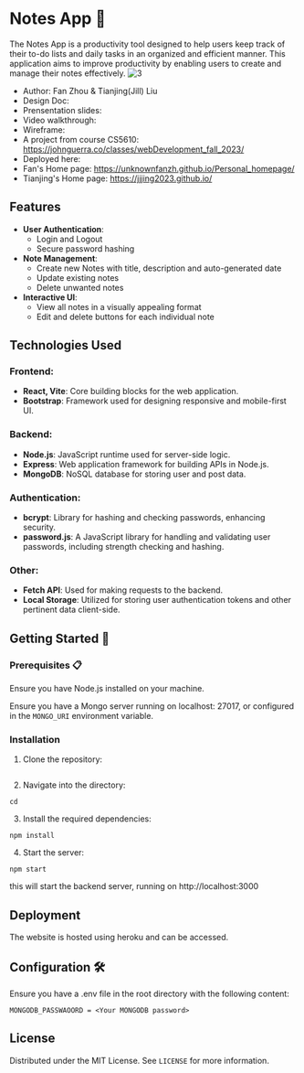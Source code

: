 # Notes App 📝

The Notes App is a productivity tool designed to help users keep track of their to-do lists and daily tasks in an organized and efficient manner. This application aims to improve productivity by enabling users to create and manage their notes effectively.
![3](https://github.com/Unknownfanzh/Note-app-MERN/assets/117818422/6414aeb6-9959-4721-8088-a8d42d4f0363)

- Author: Fan Zhou & Tianjing(Jill) Liu
- Design Doc:
- Prensentation slides:
- Video walkthrough:
- Wireframe:
- A project from course CS5610: https://johnguerra.co/classes/webDevelopment_fall_2023/
- Deployed here:
- Fan's Home page: https://unknownfanzh.github.io/Personal_homepage/
- Tianjing's Home page: https://jjjing2023.github.io/

## Features

- **User Authentication**:
  - Login and Logout
  - Secure password hashing
- **Note Management**:
  - Create new Notes with title, description and auto-generated date
  - Update existing notes
  - Delete unwanted notes
- **Interactive UI**:
  - View all notes in a visually appealing format
  - Edit and delete buttons for each individual note

## Technologies Used

### Frontend:

- **React, Vite**: Core building blocks for the web application.
- **Bootstrap**: Framework used for designing responsive and mobile-first UI.

### Backend:

- **Node.js**: JavaScript runtime used for server-side logic.
- **Express**: Web application framework for building APIs in Node.js.
- **MongoDB**: NoSQL database for storing user and post data.

### Authentication:

- **bcrypt**: Library for hashing and checking passwords, enhancing security.
- **password.js**: A JavaScript library for handling and validating user passwords, including strength checking and hashing.

### Other:

- **Fetch API**: Used for making requests to the backend.
- **Local Storage**: Utilized for storing user authentication tokens and other pertinent data client-side.

## Getting Started 🚀

### Prerequisites 📋

Ensure you have Node.js installed on your machine.

Ensure you have a Mongo server running on localhost: 27017, or configured in the `MONGO_URI` environment variable.

### Installation

1. Clone the repository:

```

```

2. Navigate into the directory:

```
cd
```

3. Install the required dependencies:

```
npm install
```

4. Start the server:

```
npm start
```

this will start the backend server, running on http://localhost:3000

## Deployment

The website is hosted using heroku and can be accessed.

## Configuration 🛠️

Ensure you have a .env file in the root directory with the following content:

```
MONGODB_PASSWAOORD = <Your MONGODB password>
```

## License

Distributed under the MIT License. See `LICENSE` for more information.
